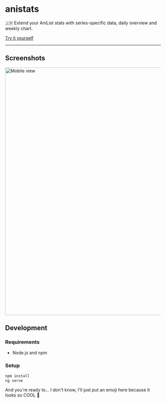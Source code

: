 # anistats

:jp: Extend your AniList stats with series-specific data, daily overview and weekly chart.

[Try it yourself](https://pizza61.github.io/anistats/)

<hr>

## Screenshots

<img src="https://i.imgur.com/GNDFeTF.png" alt="Mobile view" height="800">

## Development

### Requirements
* Node.js and npm

### Setup
```bash
npm install
ng serve
```

And you're ready to... I don't know, I'll just put an emoji here because it looks so COOL :dango:
